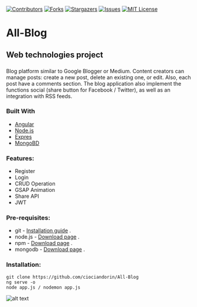 [![Contributors][contributors-shield]][contributors-url]
[![Forks][forks-shield]][forks-url]
[![Stargazers][stars-shield]][stars-url]
[![Issues][issues-shield]][issues-url]
[![MIT License][license-shield]][license-url]

# All-Blog
## Web technologies project
### 

Blog platform similar to Google Blogger or Medium. Content creators can manage posts: create a new post, delete an existing one, or edit. Also, each post have a comments section. The blog application also implement the functions social (share button for Facebook / Twitter), as well as an integration with RSS feeds.

### Built With

* [Angular](https://angular.io/)
* [Node.js](https://nodejs.org/en/)
* [Expres](https://expressjs.com/)
* [MongoBD](https://www.mongodb.com/)

### Features:
* Register
* Login
* CRUD Operation
* GSAP Animation
* Share API
* JWT

### Pre-requisites:
* git - [Installation guide](https://www.linode.com/docs/development/version-control/how-to-install-git-on-linux-mac-and-windows/) .  
* node.js - [Download page](https://nodejs.org/en/download/) .  
* npm - [Download page](https://angular.io/cli) .  
* mongodb - [Download page](https://www.mongodb.com/download-center/community) .  

### Installation:
``` 
git clone https://github.com/ciociandorin/All-Blog
ng serve -o
node app.js / nodemon app.js
```
![alt text](https://miro.medium.com/max/825/0*P9YZRA4H7jlrjRS3.png)

[contributors-shield]: https://img.shields.io/github/contributors/ciociandorin/All-Blog.svg?style=for-the-badge
[contributors-url]: https://github.com/ciociandorin/All-Blog/graphs/contributors
[forks-shield]: https://img.shields.io/github/forks/ciociandorin/All-Blog.svg?style=for-the-badge
[forks-url]: https://github.com/ciociandorin/All-Blog/network/members
[stars-shield]: https://img.shields.io/github/stars/ciociandorin/All-Blog.svg?style=for-the-badge
[stars-url]: https://github.com/ciociandorin/All-Blog/stargazers
[issues-shield]: https://img.shields.io/github/issues/ciociandorin/All-Blog.svg?style=for-the-badge
[issues-url]: https://github.com/ciociandorin/All-Blog/issues
[license-shield]: https://img.shields.io/github/license/ciociandorin/All-Blog.svg?style=for-the-badge
[license-url]: https://github.com/ciociandorin/All-Blog/blob/main/LICENSE.txt
